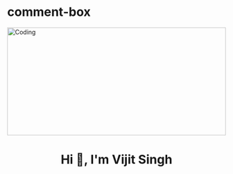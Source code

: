 # comment-box

<img align="center" alt="Coding" width="100%" height="250px" src="https://drive.google.com/file/d/1gxeULlfzuEIuSfBSZFtMpViy2fs2wt-d/view?usp=download" />

<h1 align="center">Hi 👋, I'm Vijit Singh</h1>
